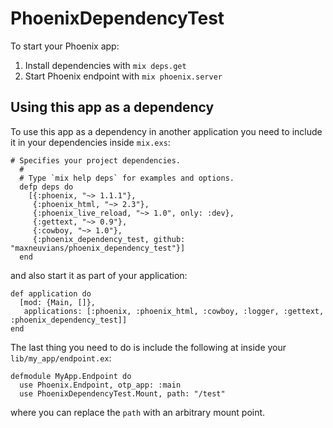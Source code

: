 # PhoenixDependencyTest

To start your Phoenix app:

  1. Install dependencies with `mix deps.get`
  2. Start Phoenix endpoint with `mix phoenix.server`

## Using this app as a dependency

To use this app as a dependency in another application you need to include it
in your dependencies inside `mix.exs`:

```
# Specifies your project dependencies.
  #
  # Type `mix help deps` for examples and options.
  defp deps do
    [{:phoenix, "~> 1.1.1"},
     {:phoenix_html, "~> 2.3"},
     {:phoenix_live_reload, "~> 1.0", only: :dev},
     {:gettext, "~> 0.9"},
     {:cowboy, "~> 1.0"},
     {:phoenix_dependency_test, github: "maxneuvians/phoenix_dependency_test"}]
  end
```

and also start it as part of your application:

```
def application do
  [mod: {Main, []},
   applications: [:phoenix, :phoenix_html, :cowboy, :logger, :gettext, :phoenix_dependency_test]]
end
```

The last thing you need to do is include the following at inside your `lib/my_app/endpoint.ex`:

```
defmodule MyApp.Endpoint do
  use Phoenix.Endpoint, otp_app: :main
  use PhoenixDependencyTest.Mount, path: "/test"
```

where you can replace the `path` with an arbitrary mount point.
